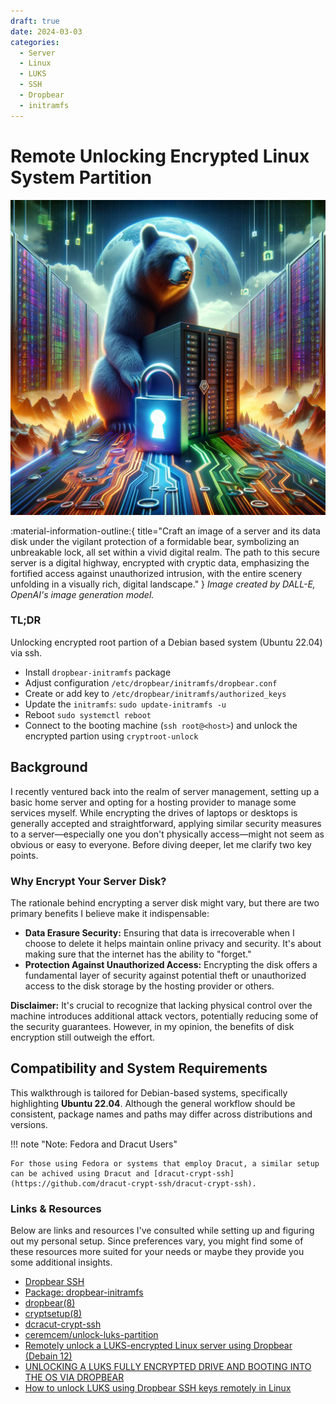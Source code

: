 ```yaml
---
draft: true
date: 2024-03-03
categories:
  - Server
  - Linux
  - LUKS
  - SSH
  - Dropbear
  - initramfs
---
```



# Remote Unlocking Encrypted Linux System Partition

![Unlocking LUKS vis Dropbear](../../../images/DALL-E/unlocking-luks-via-dropbear.webp)

:material-information-outline:{ title="Craft an image of a server and its data disk under the vigilant protection of a formidable bear, symbolizing an unbreakable lock, all set within a vivid digital realm. The path to this secure server is a digital highway, encrypted with cryptic data, emphasizing the fortified access against unauthorized intrusion, with the entire scenery unfolding in a visually rich, digital landscape." } *Image created by DALL-E, OpenAI's image generation model.*

### TL;DR

Unlocking encrypted root partion of a Debian based system (Ubuntu 22.04) via ssh.

* Install `dropbear-initramfs` package
* Adjust configuration `/etc/dropbear/initramfs/dropbear.conf`
* Create or add key to `/etc/dropbear/initramfs/authorized_keys`
* Update the `initramfs`: `sudo update-initramfs -u`
* Reboot `sudo systemctl reboot`
* Connect to the booting machine (`ssh root@<host>`) and unlock the encrypted partion using `cryptroot-unlock`

## Background

I recently ventured back into the realm of server management, setting up a basic home server and opting for a hosting provider to manage some services myself. While encrypting the drives of laptops or desktops is generally accepted and straightforward, applying similar security measures to a server—especially one you don't physically access—might not seem as obvious or easy to everyone. Before diving deeper, let me clarify two key points.

### Why Encrypt Your Server Disk?

The rationale behind encrypting a server disk might vary, but there are two primary benefits I believe make it indispensable:

- **Data Erasure Security:** Ensuring that data is irrecoverable when I choose to delete it helps maintain online privacy and security. It's about making sure that the internet has the ability to "forget."
- **Protection Against Unauthorized Access:** Encrypting the disk offers a fundamental layer of security against potential theft or unauthorized access to the disk storage by the hosting provider or others.

**Disclaimer:** It's crucial to recognize that lacking physical control over the machine introduces additional attack vectors,
potentially reducing some of the security guarantees. However, in my opinion, the benefits of disk encryption still outweigh the effort.


## Compatibility and System Requirements

This walkthrough is tailored for Debian-based systems, specifically highlighting **Ubuntu 22.04**.
Although the general workflow should be consistent, package names and paths may differ across distributions and versions.

!!! note "Note: Fedora and Dracut Users"

    For those using Fedora or systems that employ Dracut, a similar setup can be achived using Dracut and [dracut-crypt-ssh](https://github.com/dracut-crypt-ssh/dracut-crypt-ssh).


### Links & Resources
Below are links and resources I've consulted while setting up and figuring out my personal setup.
Since preferences vary, you might find some of these resources more suited for your needs or maybe they
provide you some additional insights.

* [Dropbear SSH](https://matt.ucc.asn.au/dropbear/dropbear.html)
* [Package: dropbear-initramfs](https://packages.ubuntu.com/jammy/dropbear-initramfs)
* [dropbear(8)](https://manpages.ubuntu.com/manpages/jammy/en/man8/dropbear.8.html)
* [cryptsetup(8)](https://manpages.ubuntu.com/manpages/jammy/en/man8/cryptsetup.8.html)
* [dcracut-crypt-ssh](https://github.com/dracut-crypt-ssh/dracut-crypt-ssh)
* [ceremcem/unlock-luks-partition](https://github.com/ceremcem/unlock-luks-partition)
* [Remotely unlock a LUKS-encrypted Linux server using Dropbear (Debain 12)](https://www.dwarmstrong.org/remote-unlock-dropbear/)
* [UNLOCKING A LUKS FULLY ENCRYPTED DRIVE AND BOOTING INTO THE OS VIA DROPBEAR](https://swissmade.host/en/blog/unlocking-a-luks-fully-encrypted-drive-and-booting-into-the-os-via-dropbear-ssh)
* [How to unlock LUKS using Dropbear SSH keys remotely in Linux](https://www.cyberciti.biz/security/how-to-unlock-luks-using-dropbear-ssh-keys-remotely-in-linux/)


